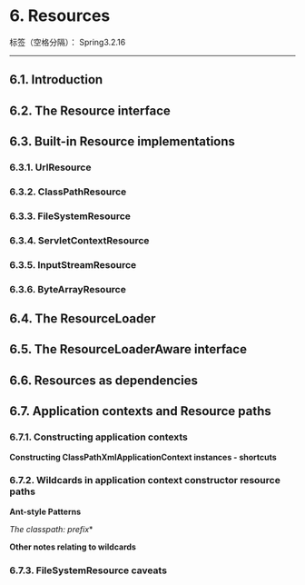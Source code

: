 
# 6. Resources

标签（空格分隔）： Spring3.2.16

---

## 6.1. Introduction
## 6.2. The Resource interface
## 6.3. Built-in Resource implementations
### 6.3.1. UrlResource
### 6.3.2. ClassPathResource
### 6.3.3. FileSystemResource
### 6.3.4. ServletContextResource
### 6.3.5. InputStreamResource
### 6.3.6. ByteArrayResource
## 6.4. The ResourceLoader
## 6.5. The ResourceLoaderAware interface
## 6.6. Resources as dependencies
## 6.7. Application contexts and Resource paths
### 6.7.1. Constructing application contexts

**Constructing ClassPathXmlApplicationContext instances - shortcuts**

### 6.7.2. Wildcards in application context constructor resource paths

**Ant-style Patterns**

**The classpath*: prefix**

**Other notes relating to wildcards**

### 6.7.3. FileSystemResource caveats



